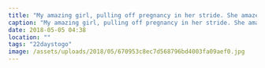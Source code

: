 ```yaml
---
title: "My amazing girl, pulling off pregnancy in her stride. She amazes me in her strength and stamina. Looking forward to a becoming family of four with my best friend.  @joysaunders33"
caption: "My amazing girl, pulling off pregnancy in her stride. She amazes me in her strength and stamina. Looking forward to a becoming family of four with my best friend.  @joysaunders33"
date: 2018-05-05 04:38
location: ""
tags: "22daystogo"
image: /assets/uploads/2018/05/670953c8ec7d568796bd4003fa09aef0.jpg
---
```

